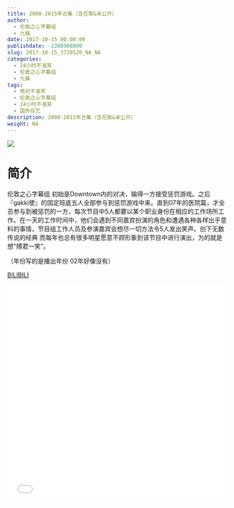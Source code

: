 ```yaml
---
title: 2000-2015年合集（含花絮&未公开）
author: 
  - 伦敦之心字幕组
  - 九條
date: 2017-10-15 00:00:00
publishdate: -2208988800
slug: 2017-10-15_3728520_NA_NA
categories: 
  - 24小时不准笑
  - 伦敦之心字幕组
  - 九條
tags: 
  - 绝对不准笑
  - 伦敦之心字幕组
  - 24小时不准笑
  - 国外综艺
description: 2000-2015年合集（含花絮&未公开）
weight: NA
---
```


![](https://i.imgur.com/qPZzxKz.jpg)

# 简介  
伦敦之心字幕组 初始是Downtown内的对决，输得一方接受惩罚游戏。之后『gakki使』的固定班底五人全部参与到惩罚游戏中来。直到07年的医院篇，才全员参与到被惩罚的一方，每次节目中5人都要以某个职业身份在相应的工作场所工作。在一天的工作时间中，他们会遇到不同嘉宾扮演的角色和遭遇各种各样出乎意料的事情，节目组工作人员及参演嘉宾会想尽一切方法令5人发出笑声。创下无数传说的经典 而每年也总有很多明星愿意不顾形象到该节目中进行演出，为的就是想“搏君一笑”。
（年份写的是播出年份 02年好像没有） 

  [BILIBILI](https://www.bilibili.com/video/av3728520/)


  <iframe src="//www.bilibili.com/html/html5player.html?cid=5975922&aid=3728520" width="100%" height="500" frameborder="0" allowfullscreen="allowfullscreen"></iframe>
